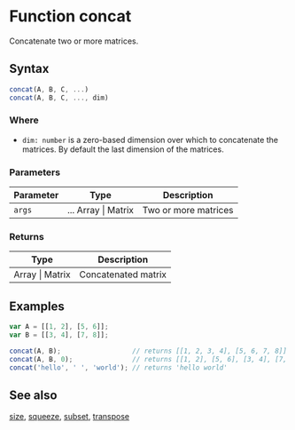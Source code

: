 <!-- Note: This file is automatically generated from source code comments. Changes made in this file will be overridden. -->

# Function concat

Concatenate two or more matrices.


## Syntax

```js
concat(A, B, C, ...)
concat(A, B, C, ..., dim)
```

### Where

- `dim: number` is a zero-based dimension over which to concatenate the matrices.
  By default the last dimension of the matrices.

### Parameters

Parameter | Type | Description
--------- | ---- | -----------
`args` | ... Array &#124; Matrix | Two or more matrices

### Returns

Type | Description
---- | -----------
Array &#124; Matrix | Concatenated matrix


## Examples

```js
var A = [[1, 2], [5, 6]];
var B = [[3, 4], [7, 8]];

concat(A, B);                  // returns [[1, 2, 3, 4], [5, 6, 7, 8]]
concat(A, B, 0);               // returns [[1, 2], [5, 6], [3, 4], [7, 8]]
concat('hello', ' ', 'world'); // returns 'hello world'
```


## See also

[size](size.md),
[squeeze](squeeze.md),
[subset](subset.md),
[transpose](transpose.md)

